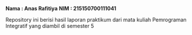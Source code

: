 **Nama  : Anas Rafitiya**
**NIM   : 215150700111041**

Repository ini berisi hasil laporan praktikum dari mata kuliah Pemrograman Integratif yang diambil di semester 5

